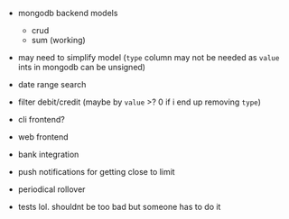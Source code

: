 - mongodb backend models

  - crud
  - sum (working)

- may need to simplify model (`type` column may not be needed as `value` ints in mongodb can be unsigned)

- date range search

- filter debit/credit (maybe by `value` >? 0 if i end up removing `type`)

- cli frontend?

- web frontend

- bank integration

- push notifications for getting close to limit

- periodical rollover

- tests lol. shouldnt be too bad but someone has to do it
